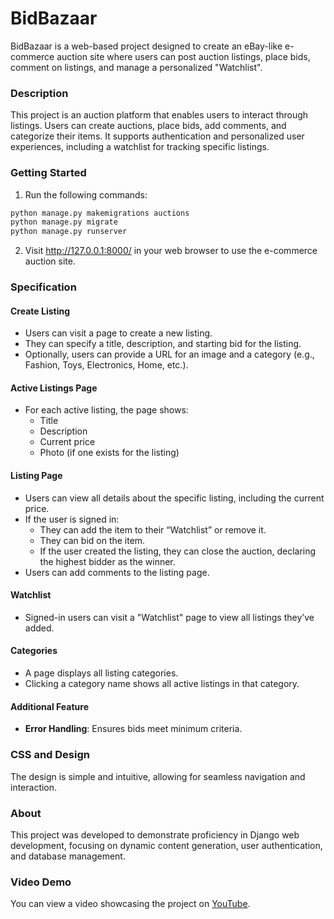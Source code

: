 # BidBazaar

BidBazaar is a web-based project designed to create an eBay-like e-commerce auction site where users can post auction listings, place bids, comment on listings, and manage a personalized "Watchlist".

### Description

This project is an auction platform that enables users to interact through listings. Users can create auctions, place bids, add comments, and categorize their items. It supports authentication and personalized user experiences, including a watchlist for tracking specific listings.

### Getting Started

1. Run the following commands:
```bash
python manage.py makemigrations auctions
python manage.py migrate
python manage.py runserver
```
2. Visit http://127.0.0.1:8000/ in your web browser to use the e-commerce auction site.

### Specification

#### Create Listing
- Users can visit a page to create a new listing.
- They can specify a title, description, and starting bid for the listing.
- Optionally, users can provide a URL for an image and a category (e.g., Fashion, Toys, Electronics, Home, etc.).

#### Active Listings Page
- For each active listing, the page shows:
  - Title
  - Description
  - Current price
  - Photo (if one exists for the listing)

#### Listing Page
- Users can view all details about the specific listing, including the current price.
- If the user is signed in:
  - They can add the item to their “Watchlist” or remove it.
  - They can bid on the item. 
  - If the user created the listing, they can close the auction, declaring the highest bidder as the winner.
- Users can add comments to the listing page. 

#### Watchlist
- Signed-in users can visit a "Watchlist" page to view all listings they’ve added.

#### Categories
- A page displays all listing categories.
- Clicking a category name shows all active listings in that category.

#### Additional Feature

- **Error Handling**: Ensures bids meet minimum criteria.

### CSS and Design

The design is simple and intuitive, allowing for seamless navigation and interaction.

### About

This project was developed to demonstrate proficiency in Django web development, focusing on dynamic content generation, user authentication, and database management.

### Video Demo

You can view a video showcasing the project on [YouTube](https://www.youtube.com/watch?v=C4cciMTVjgQ).
